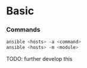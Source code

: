 # Basic


### Commands
```bash
ansible <hosts> -a <command>
ansible <hosts> -m <module>
```
TODO: further develop this